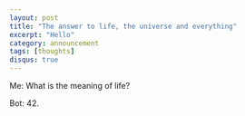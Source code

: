 ```yaml
---
layout: post
title: "The answer to life, the universe and everything"
excerpt: "Hello"
category: announcement
tags: [thoughts]
disqus: true
---
```


Me: What is the meaning of life?

Bot: 42.
